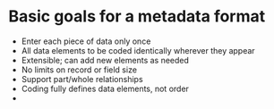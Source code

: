 # Basic goals for a metadata format

* Enter each piece of data only once
* All data elements to be coded identically wherever they appear
* Extensible; can add new elements as needed
* No limits on record or field size
* Support part/whole relationships
* Coding fully defines data elements, not order
* 
